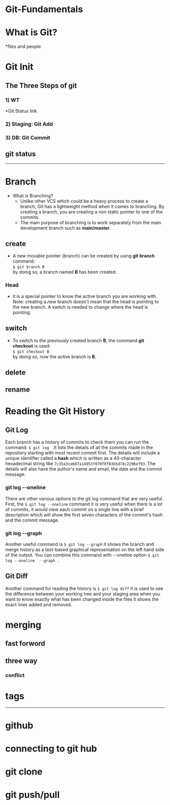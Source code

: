 # Git-Fundamentals

# What is Git?
*files and people

# Git Init

## The Three Steps of git

### 1) WT
*Git Status link

### 2) Staging: Git Add

### 3) DB: Git Commit

## git status

------------------------------------

# Branch
- What is Branching?
    - Unlike other VCS which could be a heavy process to create a branch, Git has a lightweight method when it comes to branching. By creating a branch, you are creating a non static pointer to one of the commits.
    - The main purpose of branching is to work separately from the main development branch such as **main/master**.

## create
- A new movable pointer (branch) can be created by using **git branch** command:
<br> `$ git branch B` \
by doing so, a branch named **B** has been created.

### Head 
- it is a special pointer to know the active branch you are working with.
    Note: creating a new branch doesn't mean that the head is pointing to the new branch. A switch is needed to change where the head is pointing. 

## switch
- To switch to the previously created branch **B**, the command **git checkout** is used:
<br> `$ git checkout B` \
by doing so, now the active branch is **B**. 


## delete
## rename 

# Reading the Git History

## Git Log
Each branch has a history of commits to check them you can run the command: `$ git log ` .It lists the details of all the commits made in the repository starting with most recent commit first. The details will include a unique identifier called a **hash**  which is written as a 40-character hexadecimal string like `7c35a3ce607a14953f070f0f83b5d74c2296ef93`. The details will also have the author's name and email, the date and the commit message.

###  git log --oneline

There are other various options to the git log command that are very useful. First, the `$ git log --oneline` command it is very useful when there is a lot of commits, it would view each commit on a single line with a brief description which will show the first seven characters of the commit's hash and the commit message. 

### git log --graph

Another useful command is `$ git log --graph`  it shows the branch and merge history as a text-based graphical representation on the left hand side of the output. You can combine this command with 
--oneline option `$ git log --oneline  --graph `. 

## Git Diff

Another command for reading the history is `$ git log diff`  it is used to see the difference between your working tree and your staging area when you want to know exactly what has been changed inside the files it shows the exact lines added and removed.




# merging
## fast forword
## three way
### conflict

# tags

--------------------------------------
# github

# connecting to git hub

# git clone

# git push/pull












